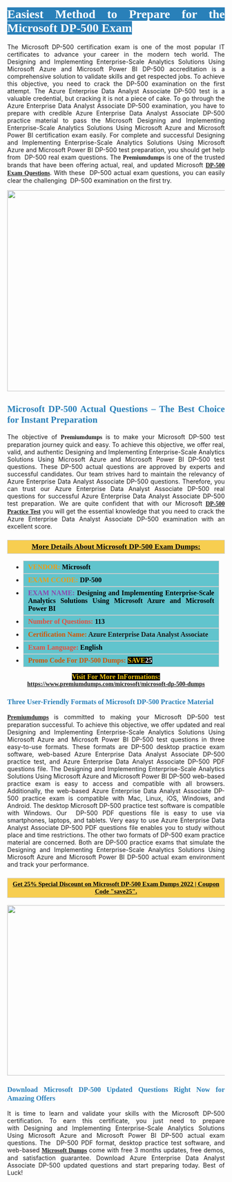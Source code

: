 <h1 style="text-align: justify;"><span style="color:#ffffff;"><span style="font-family:Georgia,serif;"><strong><span style="background-color:#2980b9;">Easiest Method to Prepare for the Microsoft DP-500 Exam</span></strong></span></span></h1>

<p style="text-align: justify;">The Microsoft DP-500 certification exam is one of the most popular IT certificates to advance your career in the modern tech world. The Designing and Implementing Enterprise-Scale Analytics Solutions Using Microsoft Azure and Microsoft Power BI DP-500 accreditation is a comprehensive solution to validate skills and get respected jobs. To achieve this objective, you need to crack the DP-500 examination on the first attempt. The Azure Enterprise Data Analyst Associate DP-500 test is a valuable credential, but cracking it is not a piece of cake. To go through the Azure Enterprise Data Analyst Associate DP-500 examination, you have to prepare with credible Azure Enterprise Data Analyst Associate DP-500 practice material to pass the Microsoft Designing and Implementing Enterprise-Scale Analytics Solutions Using Microsoft Azure and Microsoft Power BI certification exam easily. For complete and successful Designing and Implementing Enterprise-Scale Analytics Solutions Using Microsoft Azure and Microsoft Power BI DP-500 test preparation, you should get help from  DP-500 real exam questions. The <span style="font-size:14px;"><span style="font-family:Georgia,serif;"><strong>Premiumdumps</strong></span></span> is one of the trusted brands that have been offering actual, real, and updated Microsoft <span style="font-family:Georgia,serif;"><strong><a href="https://www.premiumdumps.com/microsoft/microsoft-dp-500-dumps">DP-500 Exam Questions</a></strong></span>. With these  DP-500 actual exam questions, you can easily clear the challenging  DP-500 examination on the first try.</p>

<p style="text-align: center;"><a href="https://www.premiumdumps.com/microsoft/microsoft-dp-500-dumps"><img alt="" src="https://i.imgur.com/VJaqCPg.jpeg" style="width: 700px; height: 465px;" /></a></p>

<h2 style="text-align: justify;"><span style="color:#2980b9;"><span style="font-family:Georgia,serif;"><strong>Microsoft DP-500 Actual Questions – The Best Choice for Instant Preparation</strong></span></span></h2>

<p style="text-align: justify;">The objective of <span style="font-size:14px;"><span style="font-family:Georgia,serif;"><strong>Premiumdumps </strong></span></span>is to make your Microsoft DP-500 test preparation journey quick and easy. To achieve this objective, we offer real, valid, and authentic Designing and Implementing Enterprise-Scale Analytics Solutions Using Microsoft Azure and Microsoft Power BI DP-500 test questions. These DP-500 actual questions are approved by experts and successful candidates. Our team strives hard to maintain the relevancy of Azure Enterprise Data Analyst Associate DP-500 questions. Therefore, you can trust our Azure Enterprise Data Analyst Associate DP-500 real questions for successful Azure Enterprise Data Analyst Associate DP-500 test preparation. We are quite confident that with our Microsoft <span style="font-family:Georgia,serif;"><strong><a href="https://www.premiumdumps.com/microsoft/microsoft-dp-500-dumps">DP-500 Practice Test</a></strong></span> you will get the essential knowledge that you need to crack the Azure Enterprise Data Analyst Associate DP-500 examination with an excellent score.</p>

<h3 style="background: #f7ce50; border: 1px solid rgb(204, 204, 204); padding: 5px 10px; text-align: center;"><span style="font-family:Georgia,serif;"><u><u><span style="color:#000000;"><span style="font-size:11pt"><span style="line-height:normal"><b><span style="font-size:13.0pt"><span cambria="">More Details About Microsoft DP-500 Exam Dumps:</span></span></b></span></span></span></u></u></span></h3>

<ul>
	<li style="margin:0cm 10pt">
	<div style="background:#61c4cd; border: 1px solid rgb(204, 204, 204); padding: 5px 10px; text-align: justify;"><span style="font-family:Georgia,serif;"><span style="font-size:11pt"><span style="line-height:normal"><b><span style="font-size:12.0pt"><span new="" roman="" times=""><span style="color:#f39c12;">VENDOR:</span> <span style="color:#000000;">Microsoft</span></span></span></b></span></span></span></div>
	</li>
	<li style="margin:0cm 10pt">
	<div style="background: #61c4cd; border: 1px solid rgb(204, 204, 204); padding: 5px 10px; text-align: justify;"><span style="font-family:Georgia,serif;"><span style="font-size:11pt"><span style="line-height:normal"><b><span style="font-size:12.0pt"><span new="" roman="" times=""><span style="color:#f39c12;">EXAM CCODE:</span> <span style="color:#000000;">DP-500</span></span></span></b></span></span></span></div>
	</li>
	<li style="margin:0cm 10pt">
	<div style="background: #61c4cd; border: 1px solid rgb(204, 204, 204); padding: 5px 10px; text-align: justify;"><span style="font-family:Georgia,serif;"><span style="font-size:11pt"><span style="line-height:normal"><b><span style="font-size:12.0pt"><span new="" roman="" times=""><span style="color:#8e44ad;">EXAM NAME:</span> <span style="color:#000000;">Designing and Implementing Enterprise-Scale Analytics Solutions Using Microsoft Azure and Microsoft Power BI</span></span></span></b></span></span></span></div>
	</li>
	<li style="margin:0cm 10pt">
	<div style="background: #61c4cd; border: 1px solid rgb(204, 204, 204); padding: 5px 10px;"><span style="font-family:Georgia,serif;"><span style="font-size:11pt"><span style="line-height:normal"><b><span style="font-size:12.0pt"><span new="" roman="" times=""><span style="color:#e74c3c;">Number of Questions:</span><span style="color:#000000;"><span style="color:#f1c40f;"> </span>113</span></span></span></b></span></span></span></div>
	</li>
	<li style="margin:0cm 10pt">
	<div style="background: #61c4cd; border: 1px solid rgb(204, 204, 204); padding: 5px 10px; text-align: justify;"><span style="font-family:Georgia,serif;"><span style="font-size:11pt"><span style="line-height:normal"><b><span style="font-size:12.0pt"><span new="" roman="" times=""><span style="color:#d35400;">Certification Name:</span> Azure Enterprise Data Analyst Associate</span></span></b></span></span></span></div>
	</li>
	<li style="margin:0cm 10pt">
	<div style="background: #61c4cd; border: 1px solid rgb(204, 204, 204); padding: 5px 10px; text-align: justify;"><span style="font-family:Georgia,serif;"><span style="font-size:11pt"><span style="line-height:normal"><b><span style="font-size:12.0pt"><span new="" roman="" times=""><span style="color:#e74c3c;">Exam Language:</span> <span style="color:#000000;">English</span></span></span></b></span></span></span></div>
	</li>
	<li style="margin:0cm 10pt">
	<div style="background: #61c4cd; border: 1px solid rgb(204, 204, 204); padding: 5px 10px;"><span style="font-family:Georgia,serif;"><span style="font-size:11pt"><span style="line-height:normal"><b><span style="font-size:12.0pt"><span new="" roman="" times=""><span style="color:#d35400;">Promo Code For DP-500 Dumps:</span><span style="color:#f1c40f;"> <span style="background-color:#000000;">SAVE</span></span><span style="color:#ffffff;"><span style="background-color:#000000;">25</span></span></span></span></b></span></span></span></div>
	</li>
</ul>

<p style="text-align: center;"><span style="font-family:Georgia,serif;"><strong><span style="font-size:16px;"><span style="color:#f1c40f;"><span style="background-color:#000000;">Visit For More InFormations:</span></span></span> <a href="https://www.premiumdumps.com/microsoft/microsoft-dp-500-dumps">https://www.premiumdumps.com/microsoft/microsoft-dp-500-dumps</a></strong></span></p>

<h3 style="text-align: justify;"><span style="color:#2980b9;"><span style="font-family:Georgia,serif;"><strong><strong><strong>Three User-Friendly Formats of Microsoft DP-500 Practice Material </strong></strong></strong></span></span></h3>

<p style="text-align: justify;"><span style="font-size:14px;"><span style="font-family:Georgia,serif;"><strong><a href="https://www.premiumdumps.com/">Premiumdumps</a> </strong></span></span>is committed to making your Microsoft DP-500 test preparation successful. To achieve this objective, we offer updated and real Designing and Implementing Enterprise-Scale Analytics Solutions Using Microsoft Azure and Microsoft Power BI DP-500 test questions in three easy-to-use formats. These formats are DP-500 desktop practice exam software, web-based Azure Enterprise Data Analyst Associate DP-500 practice test, and Azure Enterprise Data Analyst Associate DP-500 PDF questions file. The Designing and Implementing Enterprise-Scale Analytics Solutions Using Microsoft Azure and Microsoft Power BI DP-500 web-based practice exam is easy to access and compatible with all browsers. Additionally, the web-based Azure Enterprise Data Analyst Associate DP-500 practice exam is compatible with Mac, Linux, iOS, Windows, and Android. The desktop Microsoft DP-500 practice test software is compatible with Windows. Our  DP-500 PDF questions file is easy to use via smartphones, laptops, and tablets. Very easy to use Azure Enterprise Data Analyst Associate DP-500 PDF questions file enables you to study without place and time restrictions. The other two formats of DP-500 exam practice material are concerned. Both are DP-500 practice exams that simulate the Designing and Implementing Enterprise-Scale Analytics Solutions Using Microsoft Azure and Microsoft Power BI DP-500 actual exam environment and track your performance.</p>

<h3 style="background: rgb(247, 206, 80); border: 1px solid rgb(204, 204, 204); padding: 5px 10px; text-align: center;"><span style="font-family:Georgia,serif;"><u><span style="color:#000000;"><span style="font-size:11pt;"><span style="line-height:normal;"><b><span cambria="">Get 25% Special Discount on Microsoft DP-500 Exam Dumps 2022 | Coupon Code "save25".</span></b></span></span></span></u></span></h3>

<p style="text-align: center;"><strong><strong><a href="https://www.premiumdumps.com/microsoft/microsoft-dp-500-dumps"><img alt="" src="https://i.imgur.com/2KPb8yb.jpeg" style="width: 700px; height: 394px;" /></a></strong></strong></p>

<h3 style="text-align: justify;"><strong><span style="color:#2980b9;"><span style="font-family:Georgia,serif;"><strong><strong><strong>Download Microsoft DP-500 Updated Questions Right Now for Amazing Offers</strong></strong></strong></span></span></strong></h3>

<p style="text-align: justify;">It is time to learn and validate your skills with the Microsoft DP-500 certification. To earn this certificate, you just need to prepare with Designing and Implementing Enterprise-Scale Analytics Solutions Using Microsoft Azure and Microsoft Power BI DP-500 actual exam questions. The  DP-500 PDF format, desktop practice test software, and web-based <span style="font-family:Georgia,serif;"><strong><a href="https://www.premiumdumps.com/microsoft-exam-dumps">Microsoft Dumps</a></strong></span> come with free 3 months updates, free demos, and satisfaction guarantee. Download Azure Enterprise Data Analyst Associate DP-500 updated questions and start preparing today. Best of Luck!</p>
